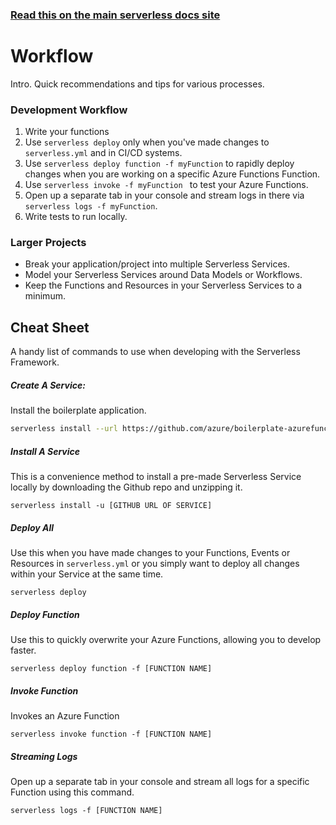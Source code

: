 <!--
title: Serverless Framework Guide - Azure Functions - Workflow
menuText: Workflow
menuOrder: 14
description: A guide and cheatsheet containing CLI commands and workflow recommendations.
layout: Doc
-->

<!-- DOCS-SITE-LINK:START automatically generated  -->
### [Read this on the main serverless docs site](https://www.serverless.com/framework/docs/providers/azure/guide/workflow)
<!-- DOCS-SITE-LINK:END -->

# Workflow

Intro. Quick recommendations and tips for various processes.

### Development Workflow

1. Write your functions
2. Use `serverless deploy` only when you've made changes to `serverless.yml` and in CI/CD systems.
3. Use `serverless deploy function -f myFunction` to rapidly deploy changes when you are working on a specific Azure Functions Function.
4. Use `serverless invoke -f myFunction ` to test your Azure Functions.
5. Open up a separate tab in your console and stream logs in there via `serverless logs -f myFunction`.
6. Write tests to run locally.

### Larger Projects
* Break your application/project into multiple Serverless Services.
* Model your Serverless Services around Data Models or Workflows.
* Keep the Functions and Resources in your Serverless Services to a minimum.

## Cheat Sheet
A handy list of commands to use when developing with the Serverless Framework.

##### Create A Service:

Install the boilerplate application.

```bash
serverless install --url https://github.com/azure/boilerplate-azurefunctions --name my-app
```

##### Install A Service
This is a convenience method to install a pre-made Serverless Service locally by downloading the Github repo and unzipping it.
```
serverless install -u [GITHUB URL OF SERVICE]
```

##### Deploy All
Use this when you have made changes to your Functions, Events or Resources in `serverless.yml` or you simply want to deploy all changes within your Service at the same time.
```
serverless deploy
```

##### Deploy Function
Use this to quickly overwrite your Azure Functions, allowing you to develop faster.
```
serverless deploy function -f [FUNCTION NAME] 
```

##### Invoke Function
Invokes an Azure Function
```
serverless invoke function -f [FUNCTION NAME]
```

##### Streaming Logs
Open up a separate tab in your console and stream all logs for a specific Function using this command.
```
serverless logs -f [FUNCTION NAME]
```
